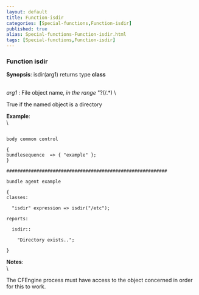 ```yaml
---
layout: default
title: Function-isdir
categories: [Special-functions,Function-isdir]
published: true
alias: Special-functions-Function-isdir.html
tags: [Special-functions,Function-isdir]
---
```


### Function isdir

**Synopsis**: isdir(arg1) returns type **class**

\
 *arg1* : File object name, *in the range* "?(/.\*) \

True if the named object is a directory

**Example**:\
 \

~~~~ {.verbatim}

body common control

{
bundlesequence  => { "example" };
}

###########################################################

bundle agent example

{     
classes:

  "isdir" expression => isdir("/etc");

reports:

  isdir::

    "Directory exists..";

}
~~~~

**Notes**:\
 \

The CFEngine process must have access to the object concerned in order
for this to work.
